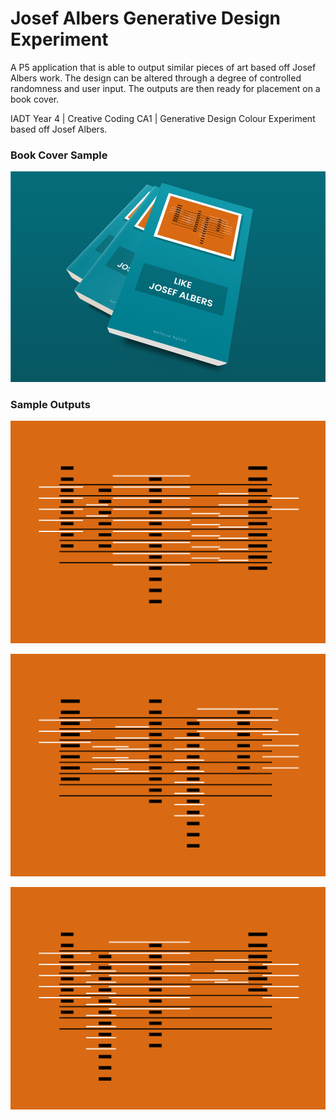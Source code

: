 # Josef Albers Generative Design Experiment
A P5 application that is able to output similar pieces of art based off Josef Albers work. The design can be altered through a degree of controlled randomness and user input. The outputs are then ready for placement on a book cover.

IADT Year 4 | Creative Coding CA1 | Generative Design Colour Experiment based off Josef Albers.

### Book Cover Sample
![Book Cover Sample](https://raw.githubusercontent.com/ryan-shirley/Josef-Albers-Generative-Design-Experiment/master/book-cover.png)

### Sample Outputs
![Sample Output1](https://raw.githubusercontent.com/ryan-shirley/Josef-Albers-Generative-Design-Experiment/master/Sample%20Outputs/Generative-Design-Output-Josef-Albers-2020-01-09T20_51_26.603Z.png)

![Sample Output2](https://raw.githubusercontent.com/ryan-shirley/Josef-Albers-Generative-Design-Experiment/master/Sample%20Outputs/Generative-Design-Output-Josef-Albers-2020-01-09T20_51_08.389Z.png)

![Sample Output3](https://raw.githubusercontent.com/ryan-shirley/Josef-Albers-Generative-Design-Experiment/master/Sample%20Outputs/Generative-Design-Output-Josef-Albers-2020-01-09T20_51_14.993Z.png)

